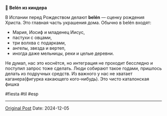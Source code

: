 🎄 **Belén из киндера**

В Испании перед Рождеством делают **belén** — сценку рождения Христа. Это главная часть украшения дома. Обычно в belén входят:
- Мария, Иосиф и младенец Иисус,
- пастухи с овцами,
- три волхва с подарками,
- ангелы, звезда и вертеп,
- иногда даже мельницы, реки и целые деревни.

Не думал, нас это коснётся, но интеграция не проходит бесследно и поступил запрос тоже сделать. Люди собирают такое годами, пришлось делать из подручных средств. Из важного у нас не хватает каганера(фигурка какающего кого-нибудь). Это чисто каталонская фишка

#fiesta #til #esp

---
[Original Post](https://t.me/lev2tarragona/2868)
Date: 2024-12-05
